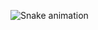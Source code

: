 ![Snake animation](https://github.com/Angelo-Andrade/blob/output/github-contribution-grid-snake.svg)
